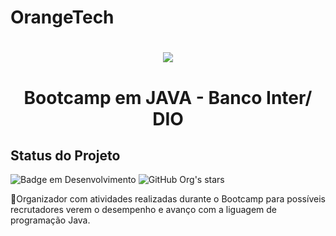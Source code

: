  # OrangeTech 

<h1 align="center"> <img src="https://user-images.githubusercontent.com/109546269/209737359-99913bc4-b6c9-4bd3-8abc-364940a3cb1f.png"></h1>
<h1 align="center"> Bootcamp em JAVA - Banco Inter/ DIO </h1>

<h2>Status do Projeto</h2>

![Badge em Desenvolvimento](http://img.shields.io/static/v1?label=STATUS&message=EM%20DESENVOLVIMENTO&color=GREEN&style=for-the-badge)
![GitHub Org's stars](https://img.shields.io/github/stars/camilafernanda?style=social)




🎯Organizador  com atividades realizadas durante o Bootcamp para possíveis recrutadores verem o desempenho e avanço com a liguagem de programação Java.

